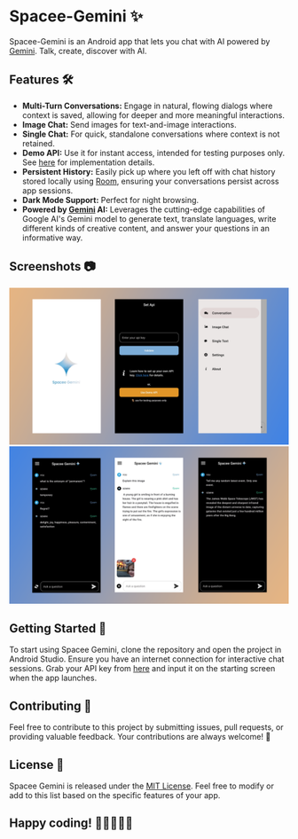# Spacee-Gemini ✨
Spacee-Gemini is an Android app that lets you chat with AI powered by [Gemini](https://deepmind.google/technologies/gemini/#introduction). Talk, create, discover with AI.

## Features 🛠️
- <b>Multi-Turn Conversations:</b> Engage in natural, flowing dialogs where context is saved, allowing for deeper and more meaningful interactions.
- <b>Image Chat:</b> Send images for text-and-image interactions.
- <b>Single Chat:</b> For quick, standalone conversations where context is not retained.
- <b>Demo API:</b> Use it for instant access, intended for testing purposes only. See [here](https://github.com/spongycode/spacee-gemini-server) for implementation details.
- <b>Persistent History:</b> Easily pick up where you left off with chat history stored locally using [Room](https://developer.android.com/jetpack/androidx/releases/room), ensuring your conversations persist across app sessions.
- <b>Dark Mode Support:</b> Perfect for night browsing. 
- <b>Powered by [Gemini](https://deepmind.google/technologies/gemini/#introduction) AI:</b> Leverages the cutting-edge capabilities of Google AI's Gemini model to generate text, translate languages, write different kinds of creative content, and answer your questions in an informative way.

## Screenshots 📷
<p align="center">  
<img src="assets/pic_1.png" alt="drawing" width="600" />
<img src="assets/pic_2.png" alt="drawing" width="600" />
</p>

## Getting Started 🚀
To start using Spacee Gemini, clone the repository and open the project in Android Studio. Ensure you have an internet connection for interactive chat sessions.
Grab your API key from [here](https://ai.google.dev/tutorials/android_quickstart#set-up-project) and input it on the starting screen when the app launches.

## Contributing 🤝
Feel free to contribute to this project by submitting issues, pull requests, or providing valuable feedback. Your contributions are always welcome! 🙌

## License 📄
Spacee Gemini is released under the [MIT License](https://opensource.org/licenses/MIT). Feel free to modify or add to this list based on the specific features of your app.

## Happy coding! 🎉👩‍💻👨‍💻
